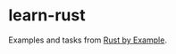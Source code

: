 # learn-rust

Examples and tasks from [Rust by Example](https://doc.rust-lang.org/stable/rust-by-example/index.html).
